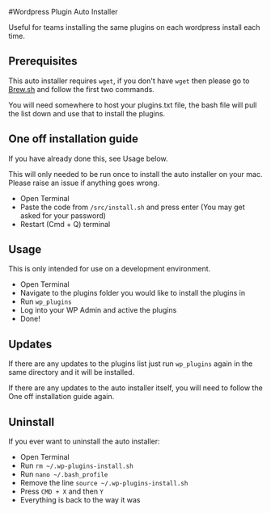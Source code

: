 #Wordpress Plugin Auto Installer

Useful for teams installing the same plugins on each wordpress install each time.

## Prerequisites

This auto installer requires ```wget```, if you don't have ```wget``` then please go to [Brew.sh](http://brew.sh/) and follow the first two commands.

You will need somewhere to host your plugins.txt file, the bash file will pull the list down and use that to install the plugins.

## One off installation guide

If you have already done this, see Usage below.

This will only needed to be run once to install the auto installer on your mac. Please raise an issue if anything goes wrong.

- Open Terminal
- Paste the code from ``` /src/install.sh ``` and press enter (You may get asked for your password)
- Restart (Cmd + Q) terminal

## Usage

This is only intended for use on a development environment.

- Open Terminal
- Navigate to the plugins folder you would like to install the plugins in
- Run ``` wp_plugins ```
- Log into your WP Admin and active the plugins
- Done!

## Updates

If there are any updates to the plugins list just run ``` wp_plugins ``` again in the same directory and it will be installed.

If there are any updates to the auto installer itself, you will need to follow the One off installation guide again.

## Uninstall

If you ever want to uninstall the auto installer:

- Open Terminal
- Run ``` rm ~/.wp-plugins-install.sh ```
- Run ``` nano ~/.bash_profile ```
- Remove the line ``` source ~/.wp-plugins-install.sh ```
- Press ``` CMD + X ``` and then ``` Y ```
- Everything is back to the way it was
